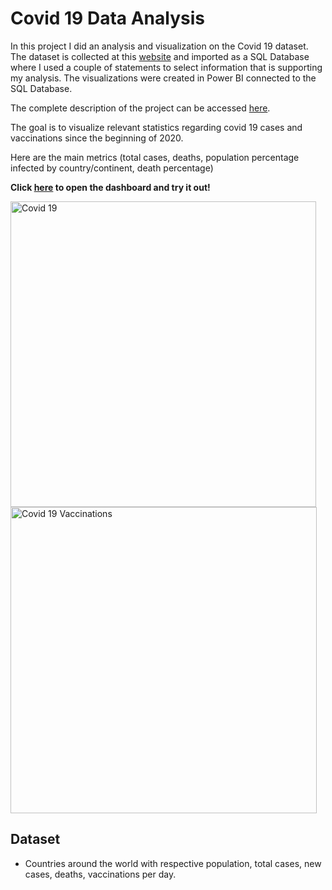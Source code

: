 # Covid 19 Data Analysis
In this project I did an analysis and visualization on the Covid 19 dataset.
The dataset is collected at this [website](https://ourworldindata.org/covid-deaths) and imported as a SQL Database where I used a couple of statements to select information that is supporting my analysis. The visualizations were created in Power BI connected to the SQL Database.

The complete description of the project can be accessed [here](https://github.com/FilipeTheAnalyst/DataAnalystProject_SQL_PBI_Covid19/blob/main/Covid%2019%20Portfolio%20Project.docx).

The goal is to visualize relevant statistics regarding covid 19 cases and vaccinations since the beginning of 2020.

Here are the main metrics (total cases, deaths, population percentage infected by country/continent, death percentage)

__Click [here](https://app.powerbi.com/view?r=eyJrIjoiY2Y0YjlkOGMtMDAxNC00MjJmLTg2ODEtNjA5ODIwOTg4YTQ0IiwidCI6IjBiZmE4NTAwLWIxZjItNDU2Ni1iYWYxLTZmNTkzNzA4OTNlNyIsImMiOjh9&pageName=ReportSection) to open the dashboard and try it out!__

<img width="489" alt="Covid 19" src="https://user-images.githubusercontent.com/61323876/135412586-58f81567-46e9-497f-8fc4-5c17ea1f13a7.png">
<img width="490" alt="Covid 19 Vaccinations" src="https://user-images.githubusercontent.com/61323876/135412247-8ce0b9ec-f7cb-4856-a4df-b2d0f599ad0c.png">

## Dataset
* Countries around the world with respective population, total cases, new cases, deaths, vaccinations per day.

